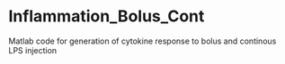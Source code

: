 # Inflammation_Bolus_Cont
Matlab code for generation of cytokine response to bolus and continous LPS injection
